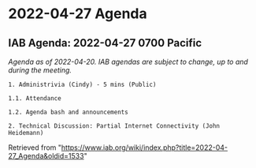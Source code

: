 




2022-04-27 Agenda
=================





IAB Agenda: 2022-04-27 0700 Pacific
-----------------------------------


*Agenda as of 2022-04-20. IAB agendas are subject to change, up to and during the meeting.*




```
1. Administrivia (Cindy) - 5 mins (Public)

1.1. Attendance

1.2. Agenda bash and announcements 

2. Technical Discussion: Partial Internet Connectivity (John Heidemann)

```





Retrieved from "<https://www.iab.org/wiki/index.php?title=2022-04-27_Agenda&oldid=1533>"


